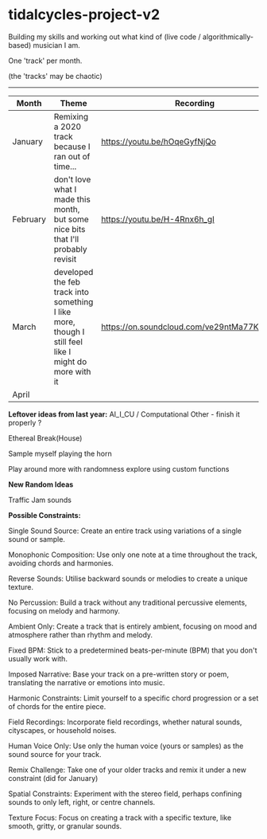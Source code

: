 # tidalcycles-project-v2

Building my skills and working out what kind of (live code / algorithmically-based) musician I am.

One 'track' per month.



(the 'tracks' may be chaotic)

---

|Month| Theme|Recording|
| --- | --- | --- |
|January|Remixing a 2020 track because I ran out of time...| <https://youtu.be/hOqeGyfNjQo> |
|February|don't love what I made this month, but some nice bits that I'll probably revisit| <https://youtu.be/H-4Rnx6h_gI>|
|March|developed the feb track into something I like more, though I still feel like I might do more with it|<https://on.soundcloud.com/ve29ntMa77KKxYJ46>|
|April|||

**Leftover ideas from last year:**
AI_I_CU / Computational Other - finish it properly ?

Ethereal Break(House)

Sample myself playing the horn

Play around more with randomness
explore using custom functions

**New Random Ideas**

Traffic Jam sounds

**Possible Constraints:**

Single Sound Source: Create an entire track using variations of a single sound or sample.

Monophonic Composition: Use only one note at a time throughout the track, avoiding chords and harmonies.

Reverse Sounds: Utilise backward sounds or melodies to create a unique texture.

No Percussion: Build a track without any traditional percussive elements, focusing on melody and harmony.

Ambient Only: Create a track that is entirely ambient, focusing on mood and atmosphere rather than rhythm and melody.

Fixed BPM: Stick to a predetermined beats-per-minute (BPM) that you don't usually work with.

Imposed Narrative: Base your track on a pre-written story or poem, translating the narrative or emotions into music.

Harmonic Constraints: Limit yourself to a specific chord progression or a set of chords for the entire piece.

Field Recordings: Incorporate field recordings, whether natural sounds, cityscapes, or household noises.

Human Voice Only: Use only the human voice (yours or samples) as the sound source for your track.

Remix Challenge: Take one of your older tracks and remix it under a new constraint (did for January)

Spatial Constraints: Experiment with the stereo field, perhaps confining sounds to only left, right, or centre channels.

Texture Focus: Focus on creating a track with a specific texture, like smooth, gritty, or granular sounds.
